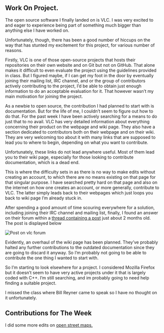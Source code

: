 ## Work On Project.
The open source software I finally landed on is VLC.
I was very excited to and eager to experience being part of something much bigger than anything else I have worked on. 

Unfortunately, though, there has been a good number of hiccups on the way that has stunted my excitement for this project, for various number of reasons. 

Firstly, VLC is one of those open-source projects that hosts their repositories on their own website and on Git but not on GitHub. That alone makes it difficult to even evaluate the project using the guidelines provided in class. But I figured maybe, if I can get my foot in the door by eventually joining their mailing list, IRC channel, and or the group of contributors actively contributing to the project, I’d be able to obtain just enough information to do an acceptable evaluation for it. 
That however wasn’t my main motivation for joining the project.

As a newbie to open source, the contribution I had planned to start with is documentation.
But for the life of me, I couldn’t seem to figure out how to do that. For the past week I have been actively searching for a means to do just that to no avail. VLC has very detailed information about everything concerning their product on the webpage and wiki page. They also have a section dedicated to contributors both on their webpage and on their wiki. 
They are very welcoming too about it with many links that are supposed to lead you to where to begin, depending on what you want to contribute. 

Unfortunately, these links do not lead anywhere useful. Most of them lead you to their wiki page, especially for those looking to contribute documentation, which is a dead end. 

This is where the difficulty sets in as there is no way to make edits without creating an account, to which there are no means existing on that page for that singular purpose. I have searched pretty hard on that page and also on the internet on how one creates an account, or more generally,  contribute to VLC. The latter simply leads back to their webpages which just loops you back to wiki page I’m already stuck in.

After spending a good amount of time scouring everywhere for a solution, including joining their IRC channel and mailing list, finally, I found an answer on their forum within a [thread containing a post](https://forum.videolan.org/viewtopic.php?f=18&t=142885&p=482396&hilit=Documentation#p482396) just about 2 months old. The post is displayed below

![Post on vlc forum](https://user-images.githubusercontent.com/38057565/67451581-da008700-f5ee-11e9-8f49-37c6f4d04c39.png)


Evidently, an overhaul of the wiki page has been planned. They’ve probably halted any further contributions to the outdated documentation since they are going to discard it anyway. So I’m probably not going to be able to contribute the one thing I wanted to start with.

So I’m starting to look elsewhere for a project. I considered Mozilla Firefox but it doesn’t seem to have very active projects under it that is largely coded with C++. I’m still searching, and im probably going to need help finding a suitable project.

I missed the class where Bill Reyner came to speak so I have no thought on it unfortunately.

## Contributions for The Week
I did some more edits on [open street maps.](https://www.openstreetmap.org/changeset/75968517)
